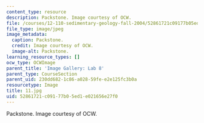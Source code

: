 ```yaml
---
content_type: resource
description: Packstone. Image courtesy of OCW.
file: /courses/12-110-sedimentary-geology-fall-2004/52861721c09177b05ed1e021656e27f0_11.jpg
file_type: image/jpeg
image_metadata:
  caption: Packstone.
  credit: Image courtesy of OCW.
  image-alt: Packstone.
learning_resource_types: []
ocw_type: OCWImage
parent_title: 'Image Gallery: Lab 8'
parent_type: CourseSection
parent_uid: 230dd682-1c86-a028-59fe-e2e125fc3b0a
resourcetype: Image
title: 11.jpg
uid: 52861721-c091-77b0-5ed1-e021656e27f0
---
```

Packstone. Image courtesy of OCW.

